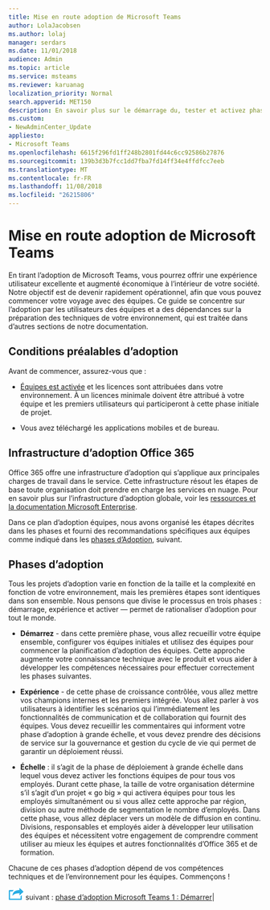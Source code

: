 ```yaml
---
title: Mise en route adoption de Microsoft Teams
author: LolaJacobsen
ms.author: lolaj
manager: serdars
ms.date: 11/01/2018
audience: Admin
ms.topic: article
ms.service: msteams
ms.reviewer: karuanag
localization_priority: Normal
search.appverid: MET150
description: En savoir plus sur le démarrage du, tester et activez phases d’adoption Teams Microsoft.
ms.custom:
- NewAdminCenter_Update
appliesto:
- Microsoft Teams
ms.openlocfilehash: 6615f296fd1ff248b2801fd44c6cc92586b27876
ms.sourcegitcommit: 139b3d3b7fcc1dd7fba7fd14ff34e4ffdfcc7eeb
ms.translationtype: MT
ms.contentlocale: fr-FR
ms.lasthandoff: 11/08/2018
ms.locfileid: "26215806"
---
```

# <a name="get-started-driving-adoption-of-microsoft-teams"></a>Mise en route adoption de Microsoft Teams

En tirant l’adoption de Microsoft Teams, vous pourrez offrir une expérience utilisateur excellente et augmenté économique à l’intérieur de votre société. Notre objectif est de devenir rapidement opérationnel, afin que vous pouvez commencer votre voyage avec des équipes. Ce guide se concentre sur l’adoption par les utilisateurs des équipes et a des dépendances sur la préparation des techniques de votre environnement, qui est traitée dans d’autres sections de notre documentation.

## <a name="adoption-prerequisites"></a>Conditions préalables d’adoption

Avant de commencer, assurez-vous que :

- [Équipes est activée](quick-start-enable-teams.md) et les licences sont attribuées dans votre environnement. À un licences minimale doivent être attribué à votre équipe et les premiers utilisateurs qui participeront à cette phase initiale de projet.

- Vous avez téléchargé les applications mobiles et de bureau. 

## <a name="office-365-adoption-framework"></a>Infrastructure d’adoption Office 365

Office 365 offre une infrastructure d’adoption qui s’applique aux principales charges de travail dans le service. Cette infrastructure résout les étapes de base toute organisation doit prendre en charge les services en nuage. Pour en savoir plus sur l’infrastructure d’adoption globale, voir les [ressources et la documentation Microsoft Enterprise](https://aka.ms/O365AdoptionHub). 

Dans ce plan d’adoption équipes, nous avons organisé les étapes décrites dans les phases et fourni des recommandations spécifiques aux équipes comme indiqué dans les [phases d’Adoption](#adoption-phases), suivant.

## <a name="adoption-phases"></a>Phases d’adoption 

Tous les projets d’adoption varie en fonction de la taille et la complexité en fonction de votre environnement, mais les premières étapes sont identiques dans son ensemble. Nous pensons que divise le processus en trois phases : démarrage, expérience et activer — permet de rationaliser d’adoption pour tout le monde.  

- **Démarrez** - dans cette première phase, vous allez recueillir votre équipe ensemble, configurer vos équipes initiales et utilisez des équipes pour commencer la planification d’adoption des équipes. Cette approche augmente votre connaissance technique avec le produit et vous aider à développer les compétences nécessaires pour effectuer correctement les phases suivantes. 

- **Expérience** - de cette phase de croissance contrôlée, vous allez mettre vos champions internes et les premiers intégrée. Vous allez parler à vos utilisateurs à identifier les scénarios qui l’immédiatement les fonctionnalités de communication et de collaboration qui fournit des équipes. Vous devez recueillir les commentaires qui informent votre phase d’adoption à grande échelle, et vous devez prendre des décisions de service sur la gouvernance et gestion du cycle de vie qui permet de garantir un déploiement réussi.

- **Échelle** : il s’agit de la phase de déploiement à grande échelle dans lequel vous devez activer les fonctions équipes de pour tous vos employés. Durant cette phase, la taille de votre organisation détermine s’il s’agit d’un projet « go big » qui activera équipes pour tous les employés simultanément ou si vous allez cette approche par région, division ou autre méthode de segmentation le nombre d’employés. Dans cette phase, vous allez déplacer vers un modèle de diffusion en continu. Divisions, responsables et employés aider à développer leur utilisation des équipes et nécessitent votre engagement de comprendre comment utiliser au mieux les équipes et autres fonctionnalités d’Office 365 et de formation.   

Chacune de ces phases d’adoption dépend de vos compétences techniques et de l’environnement pour les équipes. Commençons !


![Icône d’étapes suivante](media/teams-adoption-next-icon.png) suivant : [phase d’adoption Microsoft Teams 1 : Démarrer](teams-adoption-phase1.md)|
